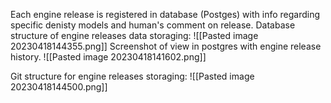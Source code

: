 Each engine release is registered in database (Postges) with info regarding specific denisty models and human's comment on release. 
Database structure of engine releases data storaging: 
![[Pasted image 20230418144355.png]]
Screenshot of view in postgres with engine release history. 
![[Pasted image 20230418141602.png]]

Git structure for engine releases storaging:
![[Pasted image 20230418144500.png]]